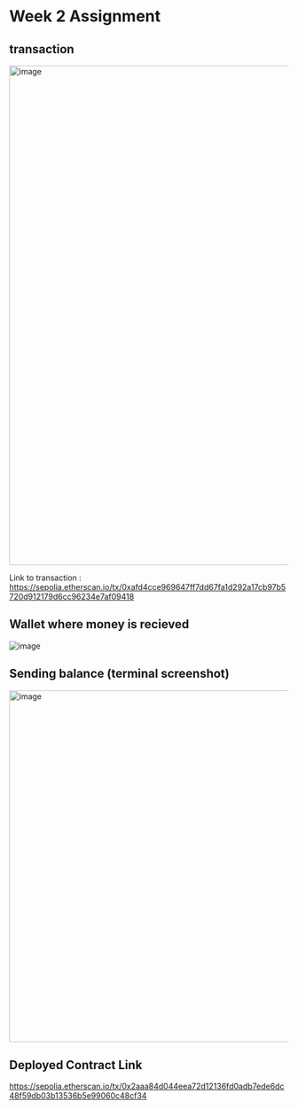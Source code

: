 # **Week 2 Assignment**

## transaction
<img width="901" alt="image" src="https://github.com/MohdDilshad-nitk/UniDAO/assets/97335106/81812b0f-2176-49e3-b737-16303030ed6d">

Link to transaction : https://sepolia.etherscan.io/tx/0xafd4cce969647ff7dd67fa1d292a17cb97b5720d912179d6cc96234e7af09418

## Wallet where money is recieved
![image](https://github.com/MohdDilshad-nitk/UniDAO/assets/97335106/a88bb869-c5ca-4308-987a-481b22fbf6c0)

## Sending balance (terminal screenshot)
<img width="634" alt="image" src="https://github.com/MohdDilshad-nitk/UniDAO/assets/97335106/dd8fff0c-7983-4610-916e-0f385c997c3f">

## Deployed Contract Link
https://sepolia.etherscan.io/tx/0x2aaa84d044eea72d12136fd0adb7ede6dc48f59db03b13536b5e99060c48cf34

